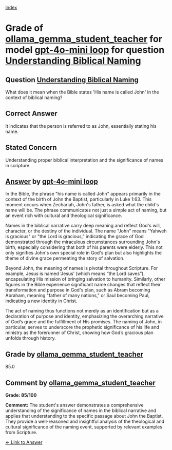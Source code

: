 
[Index](../../../../index.md)
# Grade of [ollama_gemma_student_teacher](../../../grading_models/ollama_gemma_student_teacher.md) for model [gpt-4o-mini loop](../../../answering_models/gpt-4o-mini_loop.md) for question [Understanding Biblical Naming](../../../questions/Understanding_Biblical_Naming.md)

## Question [Understanding Biblical Naming](../../../questions/Understanding_Biblical_Naming.md)
What does it mean when the Bible states 'His name is called John' in the context of biblical naming?

## Correct Answer
It indicates that the person is referred to as John, essentially stating his name.

## Stated Concern
Understanding proper biblical interpretation and the significance of names in scripture.

## [Answer](../Understanding_Biblical_Naming.md) by [gpt-4o-mini loop](../../../answering_models/gpt-4o-mini_loop.md)
In the Bible, the phrase "his name is called John" appears primarily in the context of the birth of John the Baptist, particularly in Luke 1:63. This moment occurs when Zechariah, John's father, is asked what the child's name will be. The phrase communicates not just a simple act of naming, but an event rich with cultural and theological significance.

Names in the biblical narrative carry deep meaning and reflect God's will, character, or the destiny of the individual. The name "John" means "Yahweh is gracious" or "the Lord is gracious," indicating the grace of God demonstrated through the miraculous circumstances surrounding John's birth, especially considering that both of his parents were elderly. This not only signifies John's own special role in God's plan but also highlights the theme of divine grace permeating the story of salvation.

Beyond John, the meaning of names is pivotal throughout Scripture. For example, Jesus is named ‘Jesus’ (which means “the Lord saves”), encapsulating His mission of bringing salvation to humanity. Similarly, other figures in the Bible experience significant name changes that reflect their transformation and purpose in God's plan, such as Abram becoming Abraham, meaning "father of many nations," or Saul becoming Paul, indicating a new identity in Christ.

The act of naming thus functions not merely as an identification but as a declaration of purpose and identity, emphasizing the overarching narrative of God’s grace and the fulfillment of His promises. The naming of John, in particular, serves to underscore the prophetic significance of his life and ministry as the forerunner of Christ, showing how God’s gracious plan unfolds through history.

## Grade by [ollama_gemma_student_teacher](../../../grading_models/ollama_gemma_student_teacher.md)
85.0

## Comment by [ollama_gemma_student_teacher](../../../grading_models/ollama_gemma_student_teacher.md)
**Grade: 85/100**

**Comment:** The student's answer demonstrates a comprehensive understanding of the significance of names in the biblical narrative and applies that understanding to the specific passage about John the Baptist. They provide a well-reasoned and insightful analysis of the theological and cultural significance of the naming event, supported by relevant examples from Scripture.

[&lt;- Link to Answer](../Understanding_Biblical_Naming.md)
